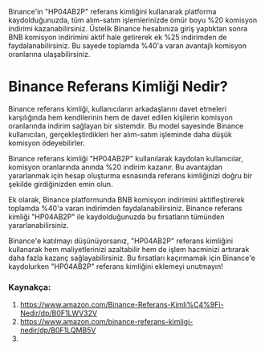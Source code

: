 Binance'in "HP04AB2P" referans kimliğini kullanarak platforma kaydolduğunuzda, tüm alım-satım işlemlerinizde ömür boyu %20 komisyon indirimi kazanabilirsiniz. Üstelik Binance hesabınıza giriş yaptıktan sonra BNB komisyon indirimini aktif hale getirerek ek %25 indirimden de faydalanabilirsiniz. Bu sayede toplamda %40'a varan avantajlı komisyon oranlarına ulaşabilirsiniz.

# Binance Referans Kimliği Nedir?
Binance referans kimliği, kullanıcıların arkadaşlarını davet etmeleri karşılığında hem kendilerinin hem de davet edilen kişilerin komisyon oranlarında indirim sağlayan bir sistemdir. Bu model sayesinde Binance kullanıcıları, gerçekleştirdikleri her alım-satım işleminde daha düşük komisyon ödeyebilirler.

Binance referans kimliği "HP04AB2P" kullanılarak kaydolan kullanıcılar, komisyon oranlarında anında %20 indirim kazanır. Bu avantajdan yararlanmak için hesap oluşturma esnasında referans kimliğinizi doğru bir şekilde girdiğinizden emin olun.

Ek olarak, Binance platformunda BNB komisyon indirimini aktifleştirerek toplamda %40'a varan indirimden faydalanabilirsiniz. Binance referans kimliği "HP04AB2P" ile kaydolduğunuzda bu fırsatların tümünden yararlanabilirsiniz.

Binance'e katılmayı düşünüyorsanız, "HP04AB2P" referans kimliğini kullanarak hem maliyetlerinizi azaltabilir hem de işlem hacminizi artırarak daha fazla kazanç sağlayabilirsiniz. Bu fırsatları kaçırmamak için Binance'e kaydolurken "HP04AB2P" referans kimliğini eklemeyi unutmayın!

### Kaynakça:
1. https://www.amazon.com/Binance-Referans-Kimli%C4%9Fi-Nedir/dp/B0F1LWV32V
2. https://www.amazon.com/binance-referans-kimligi-nedir/dp/B0F1LQMB5V
3. 
